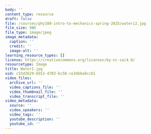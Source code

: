```yaml
---
body: ''
content_type: resource
draft: false
file: /courses/phy100-intro-to-mechanics-spring-2025/wateri2.jpg
file_size: 986
file_type: image/jpeg
image_metadata:
  caption: ''
  credit: ''
  image-alt: ''
learning_resource_types: []
license: https://creativecommons.org/licenses/by-nc-sa/4.0/
resourcetype: Image
title: WaterI.jpg
uid: c55d2629-6552-4703-bc58-ce3dbba8cc61
video_files:
  archive_url: ''
  video_captions_file: ''
  video_thumbnail_file: ''
  video_transcript_file: ''
video_metadata:
  source: ''
  video_speakers: ''
  video_tags: ''
  youtube_description: ''
  youtube_id: ''
---
```

